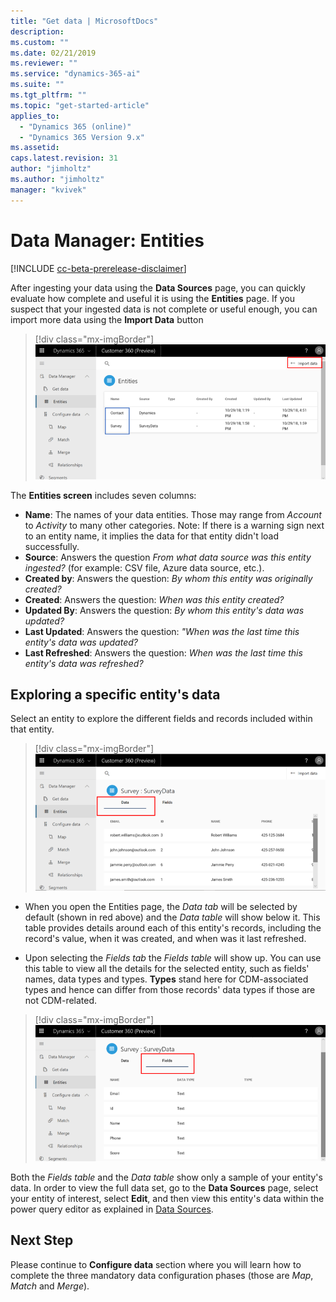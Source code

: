 ```yaml
---
title: "Get data | MicrosoftDocs"
description: 
ms.custom: ""
ms.date: 02/21/2019
ms.reviewer: ""
ms.service: "dynamics-365-ai"
ms.suite: ""
ms.tgt_pltfrm: ""
ms.topic: "get-started-article"
applies_to: 
  - "Dynamics 365 (online)"
  - "Dynamics 365 Version 9.x"
ms.assetid: 
caps.latest.revision: 31
author: "jimholtz"
ms.author: "jimholtz"
manager: "kvivek"
---
```

# Data Manager: Entities

[!INCLUDE [cc-beta-prerelease-disclaimer](../includes/cc-beta-prerelease-disclaimer.md)]

After ingesting your data using the **Data Sources** page, you can quickly evaluate how complete and useful it is using the **Entities** page. If you suspect that your ingested data is not complete or useful enough, you can import more data using the **Import Data** button

> [!div class="mx-imgBorder"] 
> ![](media/scorecard-entities-import-data.png "Entities import data")

The **Entities screen** includes seven columns: 
- **Name**: The names of your data entities. Those may range from *Account* to *Activity* to many other categories. Note: If there is a warning sign next to an entity name, it implies the data for that entity didn't load successfully. 
- **Source**: Answers the question *From what data source was this entity ingested?* (for example: CSV file, Azure data source, etc.).
- **Created by**: Answers the question: *By whom this entity was originally created?*
- **Created**: Answers the question: *When was this entity created?*
- **Updated By**: Answers the question: *By whom this entity's data was updated?*
- **Last Updated**: Answers the question: *"When was the last time this entity's data was updated?*
- **Last Refreshed**: Answers the question: *When was the last time this entity's data was refreshed?*

## Exploring a specific entity's data

Select an entity to explore the different fields and records included within that entity.

> [!div class="mx-imgBorder"] 
> ![](media/data-manager-entities-data.png "Data manager entities")

- When you open the Entities page, the *Data tab* will be selected by default (shown in red above) and the *Data table* will show below it. This table provides details around each of this entity's records, including the record's value, when it was created, and when was it last refreshed.

- Upon selecting the *Fields tab* the *Fields table* will show up. You can use this table to view all the details for the selected entity, such as fields' names, data types and types. **Types** stand here for CDM-associated types and hence can differ from those records' data types if those are not CDM-related.

> [!div class="mx-imgBorder"] 
> ![](media/data-manager-entities-fields.png "Data manager fields")

Both the *Fields table* and the *Data table* show only a sample of your entity's data. In order to view the full data set, go to the **Data Sources** page, select your entity of interest, select **Edit**, and then view this entity's data within the power query editor as explained in [Data Sources](pm-data-sources.md).

## Next Step

Please continue to **Configure data** section where you will learn how to complete the three mandatory data configuration phases (those are *Map*, *Match* and *Merge*).
